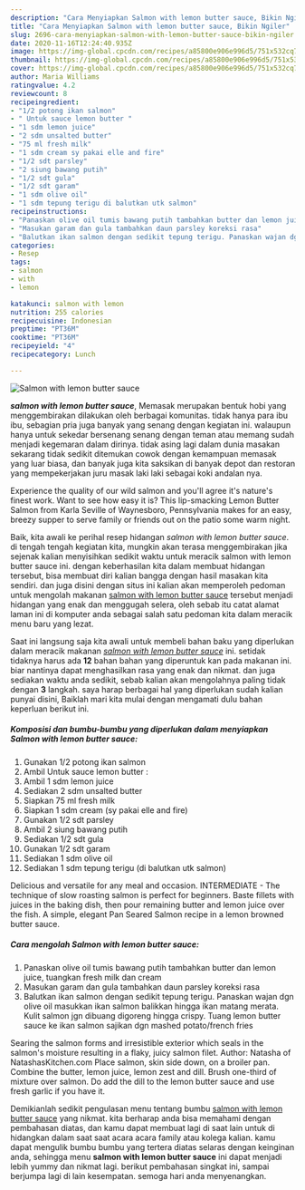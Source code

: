 ```yaml
---
description: "Cara Menyiapkan Salmon with lemon butter sauce, Bikin Ngiler"
title: "Cara Menyiapkan Salmon with lemon butter sauce, Bikin Ngiler"
slug: 2696-cara-menyiapkan-salmon-with-lemon-butter-sauce-bikin-ngiler
date: 2020-11-16T12:24:40.935Z
image: https://img-global.cpcdn.com/recipes/a85800e906e996d5/751x532cq70/salmon-with-lemon-butter-sauce-foto-resep-utama.jpg
thumbnail: https://img-global.cpcdn.com/recipes/a85800e906e996d5/751x532cq70/salmon-with-lemon-butter-sauce-foto-resep-utama.jpg
cover: https://img-global.cpcdn.com/recipes/a85800e906e996d5/751x532cq70/salmon-with-lemon-butter-sauce-foto-resep-utama.jpg
author: Maria Williams
ratingvalue: 4.2
reviewcount: 8
recipeingredient:
- "1/2 potong ikan salmon"
- " Untuk sauce lemon butter "
- "1 sdm lemon juice"
- "2 sdm unsalted butter"
- "75 ml fresh milk"
- "1 sdm cream sy pakai elle and fire"
- "1/2 sdt parsley"
- "2 siung bawang putih"
- "1/2 sdt gula"
- "1/2 sdt garam"
- "1 sdm olive oil"
- "1 sdm tepung terigu di balutkan utk salmon"
recipeinstructions:
- "Panaskan olive oil tumis bawang putih tambahkan butter dan lemon juice, tuangkan fresh milk dan cream"
- "Masukan garam dan gula tambahkan daun parsley koreksi rasa"
- "Balutkan ikan salmon dengan sedikit tepung terigu. Panaskan wajan dgn olive oil masukkan ikan salmon balikkan hingga ikan matang merata. Kulit salmon jgn dibuang digoreng hingga crispy. Tuang lemon butter sauce ke ikan salmon sajikan dgn mashed potato/french fries"
categories:
- Resep
tags:
- salmon
- with
- lemon

katakunci: salmon with lemon 
nutrition: 255 calories
recipecuisine: Indonesian
preptime: "PT36M"
cooktime: "PT36M"
recipeyield: "4"
recipecategory: Lunch

---
```



![Salmon with lemon butter sauce](https://img-global.cpcdn.com/recipes/a85800e906e996d5/751x532cq70/salmon-with-lemon-butter-sauce-foto-resep-utama.jpg)

<b><i>salmon with lemon butter sauce</i></b>, Memasak merupakan bentuk hobi yang menggembirakan dilakukan oleh berbagai komunitas. tidak hanya para ibu ibu, sebagian pria juga banyak yang senang dengan kegiatan ini. walaupun hanya untuk sekedar bersenang senang dengan teman atau memang sudah menjadi kegemaran dalam dirinya. tidak asing lagi dalam dunia masakan sekarang tidak sedikit ditemukan cowok dengan kemampuan memasak yang luar biasa, dan banyak juga kita saksikan di banyak depot dan restoran yang mempekerjakan juru masak laki laki sebagai koki andalan nya.

Experience the quality of our wild salmon and you&#39;ll agree it&#39;s nature&#39;s finest work. Want to see how easy it is? This lip-smacking Lemon Butter Salmon from Karla Seville of Waynesboro, Pennsylvania makes for an easy, breezy supper to serve family or friends out on the patio some warm night.

Baik, kita awali ke perihal resep hidangan <i>salmon with lemon butter sauce</i>. di tengah tengah kegiatan kita, mungkin akan terasa menggembirakan jika sejenak kalian menyisihkan sedikit waktu untuk meracik salmon with lemon butter sauce ini. dengan keberhasilan kita dalam membuat hidangan tersebut, bisa membuat diri kalian bangga dengan hasil masakan kita sendiri. dan juga disini dengan situs ini kalian akan memperoleh pedoman untuk mengolah makanan <u>salmon with lemon butter sauce</u> tersebut menjadi hidangan yang enak dan menggugah selera, oleh sebab itu catat alamat laman ini di komputer anda sebagai salah satu pedoman kita dalam meracik menu baru yang lezat.


Saat ini langsung saja kita awali untuk membeli bahan baku yang diperlukan dalam meracik makanan <u><i>salmon with lemon butter sauce</i></u> ini. setidak tidaknya harus ada <b>12</b> bahan bahan yang diperuntuk kan pada makanan ini. biar nantinya dapat menghasilkan rasa yang enak dan nikmat. dan juga sediakan waktu anda sedikit, sebab kalian akan mengolahnya paling tidak dengan <b>3</b> langkah. saya harap berbagai hal yang diperlukan sudah kalian punyai disini, Baiklah mari kita mulai dengan mengamati dulu bahan keperluan berikut ini.

<!--inarticleads1-->

##### Komposisi dan bumbu-bumbu yang diperlukan dalam menyiapkan Salmon with lemon butter sauce:

1. Gunakan 1/2 potong ikan salmon
1. Ambil  Untuk sauce lemon butter :
1. Ambil 1 sdm lemon juice
1. Sediakan 2 sdm unsalted butter
1. Siapkan 75 ml fresh milk
1. Siapkan 1 sdm cream (sy pakai elle and fire)
1. Gunakan 1/2 sdt parsley
1. Ambil 2 siung bawang putih
1. Sediakan 1/2 sdt gula
1. Gunakan 1/2 sdt garam
1. Sediakan 1 sdm olive oil
1. Sediakan 1 sdm tepung terigu (di balutkan utk salmon)


Delicious and versatile for any meal and occasion. INTERMEDIATE - The technique of slow roasting salmon is perfect for beginners. Baste fillets with juices in the baking dish, then pour remaining butter and lemon juice over the fish. A simple, elegant Pan Seared Salmon recipe in a lemon browned butter sauce. 

<!--inarticleads2-->

##### Cara mengolah Salmon with lemon butter sauce:

1. Panaskan olive oil tumis bawang putih tambahkan butter dan lemon juice, tuangkan fresh milk dan cream
1. Masukan garam dan gula tambahkan daun parsley koreksi rasa
1. Balutkan ikan salmon dengan sedikit tepung terigu. Panaskan wajan dgn olive oil masukkan ikan salmon balikkan hingga ikan matang merata. Kulit salmon jgn dibuang digoreng hingga crispy. Tuang lemon butter sauce ke ikan salmon sajikan dgn mashed potato/french fries


Searing the salmon forms and irresistible exterior which seals in the salmon&#39;s moisture resulting in a flaky, juicy salmon filet. Author: Natasha of NatashasKitchen.com Place salmon, skin side down, on a broiler pan. Combine the butter, lemon juice, lemon zest and dill. Brush one-third of mixture over salmon. Do add the dill to the lemon butter sauce and use fresh garlic if you have it. 

Demikianlah sedikit pengulasan menu tentang bumbu <u>salmon with lemon butter sauce</u> yang nikmat. kita berharap anda bisa memahami dengan pembahasan diatas, dan kamu dapat membuat lagi di saat lain untuk di hidangkan dalam saat saat acara acara family atau kolega kalian. kamu dapat mengulik bumbu bumbu yang tertera diatas selaras dengan keinginan anda, sehingga menu <b>salmon with lemon butter sauce</b> ini dapat menjadi lebih yummy dan nikmat lagi. berikut pembahasan singkat ini, sampai berjumpa lagi di lain kesempatan. semoga hari anda menyenangkan.
